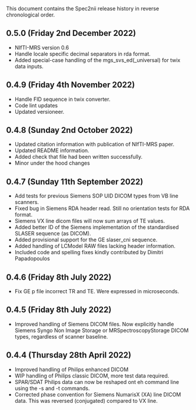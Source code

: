 This document contains the Spec2nii release history in reverse chronological order.

0.5.0 (Friday 2nd December 2022)
--------------------------------
- NIfTI-MRS version 0.6
- Handle locale specific decimal separators in rda format.
- Added special-case handling of the mgs_svs_ed(_universal) for twix data inputs.

0.4.9 (Friday 4th November 2022)
--------------------------------
- Handle FID sequence in twix converter.
- Code lint updates
- Updated versioneer.

0.4.8 (Sunday 2nd October 2022)
-------------------------------
- Updated citation information with publication of NIfTI-MRS paper.
- Updated README information.
- Added check that file had been written successfully.
- Minor under the hood changes

0.4.7 (Sunday 11th September 2022)
----------------------------------
- Add tests for previous Siemens SOP UID DICOM types from VB line scanners.
- Fixed bug in Siemens RDA header read. Still no orientation tests for RDA format.
- Siemens VX line dicom files will now sum arrays of TE values.
- Added better ID of the Siemens implementation of the standardised SLASER sequence (as DICOM).
- Added provisional support for the GE slaser_cni sequence.
- Added handling of LCModel RAW files lacking header information.
- Included code and spelling fixes kindly contributed by Dimitri Papadopoulos

0.4.6 (Friday 8th July 2022)
----------------------------
- Fix GE p file incorrect TR and TE. Were expressed in microseconds.

0.4.5 (Friday 8th July 2022)
----------------------------
- Improved handling of Siemens DICOM files. Now explicitly handle Siemens Syngo Non Image Storage or MRSpectroscopyStorage DICOM types, regardless of scanner baseline.

0.4.4 (Thursday 28th April 2022)
--------------------------------
- Improved handling of Philips enhanced DICOM
- WIP handling of Philips classic DICOM, more test data required.
- SPAR/SDAT Philips data can now be reshaped ont eh command line using the -s and -t commands.
- Corrected phase convention for Siemens NumarisX (XA) line DICOM data. This was reversed (conjugated) compared to VX line.
